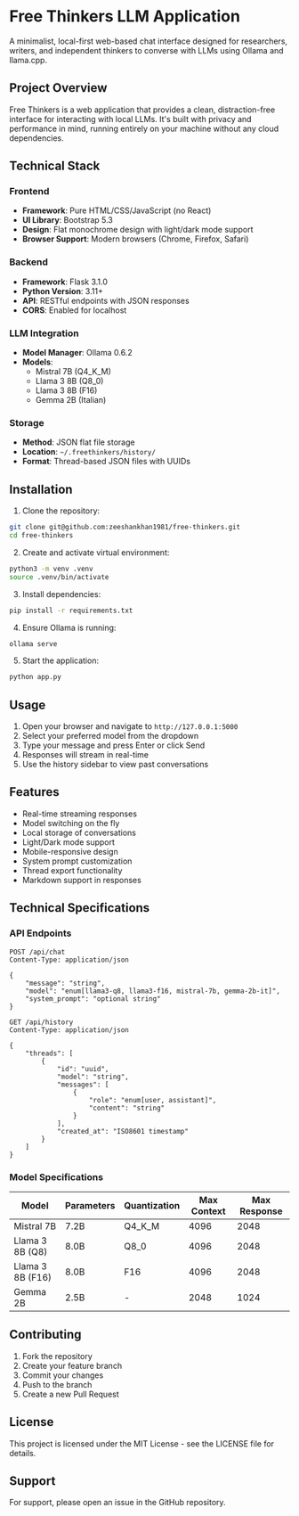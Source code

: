# Free Thinkers LLM Application

A minimalist, local-first web-based chat interface designed for researchers, writers, and independent thinkers to converse with LLMs using Ollama and llama.cpp.

## Project Overview

Free Thinkers is a web application that provides a clean, distraction-free interface for interacting with local LLMs. It's built with privacy and performance in mind, running entirely on your machine without any cloud dependencies.

## Technical Stack

### Frontend
- **Framework**: Pure HTML/CSS/JavaScript (no React)
- **UI Library**: Bootstrap 5.3
- **Design**: Flat monochrome design with light/dark mode support
- **Browser Support**: Modern browsers (Chrome, Firefox, Safari)

### Backend
- **Framework**: Flask 3.1.0
- **Python Version**: 3.11+
- **API**: RESTful endpoints with JSON responses
- **CORS**: Enabled for localhost

### LLM Integration
- **Model Manager**: Ollama 0.6.2
- **Models**: 
  - Mistral 7B (Q4_K_M)
  - Llama 3 8B (Q8_0)
  - Llama 3 8B (F16)
  - Gemma 2B (Italian)

### Storage
- **Method**: JSON flat file storage
- **Location**: `~/.freethinkers/history/`
- **Format**: Thread-based JSON files with UUIDs

## Installation

1. Clone the repository:
```bash
git clone git@github.com:zeeshankhan1981/free-thinkers.git
cd free-thinkers
```

2. Create and activate virtual environment:
```bash
python3 -m venv .venv
source .venv/bin/activate
```

3. Install dependencies:
```bash
pip install -r requirements.txt
```

4. Ensure Ollama is running:
```bash
ollama serve
```

5. Start the application:
```bash
python app.py
```

## Usage

1. Open your browser and navigate to `http://127.0.0.1:5000`
2. Select your preferred model from the dropdown
3. Type your message and press Enter or click Send
4. Responses will stream in real-time
5. Use the history sidebar to view past conversations

## Features

- Real-time streaming responses
- Model switching on the fly
- Local storage of conversations
- Light/Dark mode support
- Mobile-responsive design
- System prompt customization
- Thread export functionality
- Markdown support in responses

## Technical Specifications

### API Endpoints

```http
POST /api/chat
Content-Type: application/json

{
    "message": "string",
    "model": "enum[llama3-q8, llama3-f16, mistral-7b, gemma-2b-it]",
    "system_prompt": "optional string"
}
```

```http
GET /api/history
Content-Type: application/json

{
    "threads": [
        {
            "id": "uuid",
            "model": "string",
            "messages": [
                {
                    "role": "enum[user, assistant]",
                    "content": "string"
                }
            ],
            "created_at": "ISO8601 timestamp"
        }
    ]
}
```

### Model Specifications

| Model | Parameters | Quantization | Max Context | Max Response |
|-------|------------|--------------|-------------|-------------|
| Mistral 7B | 7.2B | Q4_K_M | 4096 | 2048 |
| Llama 3 8B (Q8) | 8.0B | Q8_0 | 4096 | 2048 |
| Llama 3 8B (F16) | 8.0B | F16 | 4096 | 2048 |
| Gemma 2B | 2.5B | - | 2048 | 1024 |

## Contributing

1. Fork the repository
2. Create your feature branch
3. Commit your changes
4. Push to the branch
5. Create a new Pull Request

## License

This project is licensed under the MIT License - see the LICENSE file for details.

## Support

For support, please open an issue in the GitHub repository.
